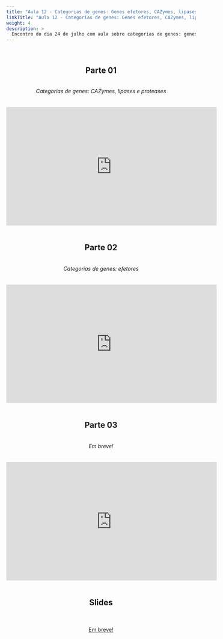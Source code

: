 ```yaml
---
title: "Aula 12 - Categorias de genes: Genes efetores, CAZymes, lipases e proteases. Clusters de genes de metabólitos secundários e sua importância em microrganismos"
linkTitle: "Aula 12 - Categorias de genes: Genes efetores, CAZymes, lipases e proteases. Clusters de genes de metabólitos secundários e sua importância em microrganismos"
weight: 4
description: >
  Encontro do dia 24 de julho com aula sobre categorias de genes: genes efetores, CAZymes, lipases e proteases. Clusters de genes de metabólitos secundários e sua importância em microrganismos
---
```


<br>
<div align="center">
<h2>Parte 01</h2>
<br>
<i>Categorias de genes: CAZymes, lipases e proteases</i>
<br><br><br>
<iframe width="560" height="315" src="https://www.youtube.com/embed/x4uANE6Lz7s" frameborder="0" allow="accelerometer; autoplay; clipboard-write; encrypted-media; gyroscope; picture-in-picture" allowfullscreen></iframe>
<br><br>

<h2>Parte 02</h2>
<br>
<i>Categorias de genes: efetores</i>
<br><br><br>
<iframe width="560" height="315" src="https://www.youtube.com/embed/rG-c3l6vNjI" frameborder="0" allow="accelerometer; autoplay; clipboard-write; encrypted-media; gyroscope; picture-in-picture" allowfullscreen></iframe>
<br><br>

<h2>Parte 03</h2>
<br>
<i>Em breve!</i>
<br><br><br>
<iframe width="560" height="315" src="https://www.youtube.com/embed/" frameborder="0" allow="accelerometer; autoplay; clipboard-write; encrypted-media; gyroscope; picture-in-picture" allowfullscreen></iframe>
<br><br>

<h2>Slides</h2>
<br><br>
<a href="https://github.com/desirrepetters/gstreinamentoeconsultoria/raw/master/userguide/content/pt-br/genomica/2023_01/sincronas/pdf/aula_.pdf">Em breve!</a>
<br><br>
</div>